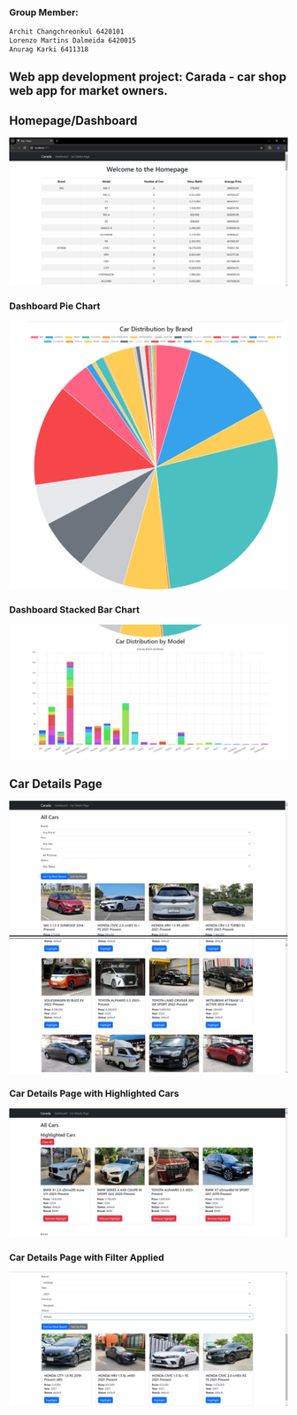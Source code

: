### Group Member:
```
Archit Changchreonkul 6420101
Lorenzo Martins Dalmeida 6420015
Anurag Karki 6411318
```

## Web app development project: Carada - car shop web app for market owners.

## Homepage/Dashboard
![](/images/img_home.png)

### Dashboard Pie Chart
![](/images/img_pie.png)

### Dashboard Stacked Bar Chart
![](/images/img-bar.png)

## Car Details Page
![](/images/img_cars1.png)
![](/images/img_cars2.png)

### Car Details Page with Highlighted Cars
![](/images/img_highlighted.png)

### Car Details Page with Filter Applied
![](/images/img_filter.png)
 
